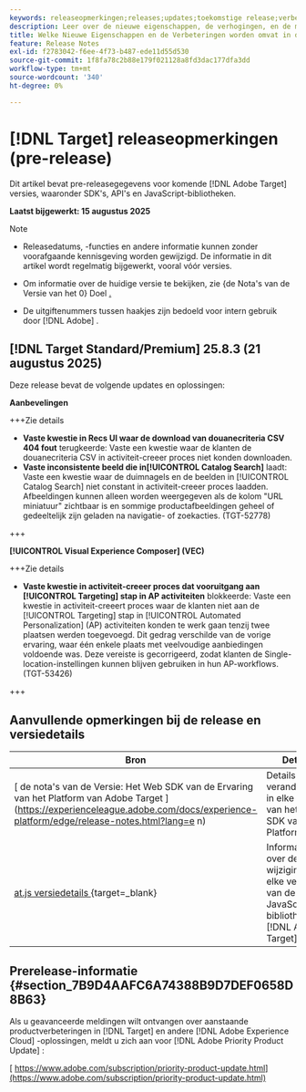```yaml
---
keywords: releaseopmerkingen;releases;updates;toekomstige release;verbeteringen;nieuwe functies;oplossingen;updates;vooruitgave;vroege toegang
description: Leer over de nieuwe eigenschappen, de verhogingen, en de moeilijke situaties inbegrepen in de aanstaande versie van  [!DNL Target], met inbegrip van SDKs, APIs, en de bibliotheken van JavaScript.
title: Welke Nieuwe Eigenschappen en de Verbeteringen worden omvat in de aanstaande  [!DNL Target]  Versie?
feature: Release Notes
exl-id: f2783042-f6ee-4f73-b487-ede11d55d530
source-git-commit: 1f8fa78c2b88e179f021128a8fd3dac177dfa3dd
workflow-type: tm+mt
source-wordcount: '340'
ht-degree: 0%

---
```


# [!DNL Target] releaseopmerkingen (pre-release)

Dit artikel bevat pre-releasegegevens voor komende [!DNL Adobe Target] versies, waaronder SDK&#39;s, API&#39;s en JavaScript-bibliotheken.

**Laatst bijgewerkt: 15 augustus 2025**

>[!NOTE]
>
>* Releasedatums, -functies en andere informatie kunnen zonder voorafgaande kennisgeving worden gewijzigd. De informatie in dit artikel wordt regelmatig bijgewerkt, vooral vóór versies.
>
>* Om informatie over de huidige versie te bekijken, zie {de Nota&#39;s van de Versie van het 0} Doel [.](release-notes.md)
>
>* De uitgiftenummers tussen haakjes zijn bedoeld voor intern gebruik door [!DNL Adobe] .

## [!DNL Target Standard/Premium] 25.8.3 (21 augustus 2025)

Deze release bevat de volgende updates en oplossingen:

**Aanbevelingen**

+++Zie details
* **Vaste kwestie in Recs UI waar de download van douanecriteria CSV 404 fout** terugkeerde: Vaste een kwestie waar de klanten de douanecriteria CSV in activiteit-creeer proces niet konden downloaden.
* **Vaste inconsistente beeld die in[!UICONTROL Catalog Search]** laadt: Vaste een kwestie waar de duimnagels en de beelden in [!UICONTROL &#x200B; Catalog Search] niet constant in activiteit-creeer proces laadden. Afbeeldingen kunnen alleen worden weergegeven als de kolom &quot;URL miniatuur&quot; zichtbaar is en sommige productafbeeldingen geheel of gedeeltelijk zijn geladen na navigatie- of zoekacties. (TGT-52778)

+++

**[!UICONTROL Visual Experience Composer] (VEC)**

+++Zie details
* **Vaste kwestie in activiteit-creeer proces dat vooruitgang aan [!UICONTROL Targeting] stap in AP activiteiten** blokkeerde: Vaste een kwestie in activiteit-creeert proces waar de klanten niet aan de [!UICONTROL Targeting] stap in [!UICONTROL Automated Personalization] (AP) activiteiten konden te werk gaan tenzij twee plaatsen werden toegevoegd. Dit gedrag verschilde van de vorige ervaring, waar één enkele plaats met veelvoudige aanbiedingen voldoende was. Deze vereiste is gecorrigeerd, zodat klanten de Single-location-instellingen kunnen blijven gebruiken in hun AP-workflows. (TGT-53426)

+++

## Aanvullende opmerkingen bij de release en versiedetails

| Bron | Details |
|--- |--- |
| [ de nota&#39;s van de Versie: Het Web SDK van de Ervaring van het Platform van Adobe Target ] (https://experienceleague.adobe.com/docs/experience-platform/edge/release-notes.html?lang=e n) | Details over veranderingen in elke versie van het Web SDK van het Platform. |
| [ at.js versiedetails ](https://experienceleague.adobe.com/docs/target-dev/developer/client-side/at-js-implementation/target-atjs-versions.html?lang=nl-NL){target=_blank} | Informatie over de wijzigingen in elke versie van de JavaScript-bibliotheek [!DNL Adobe Target] at.js. |

## Prerelease-informatie {#section_7B9D4AAFC6A74388B9D7DEF0658D8B63}

Als u geavanceerde meldingen wilt ontvangen over aanstaande productverbeteringen in [!DNL Target] en andere [!DNL Adobe Experience Cloud] -oplossingen, meldt u zich aan voor [!DNL Adobe Priority Product Update] :

[ https://www.adobe.com/subscription/priority-product-update.html](https://www.adobe.com/subscription/priority-product-update.html)
